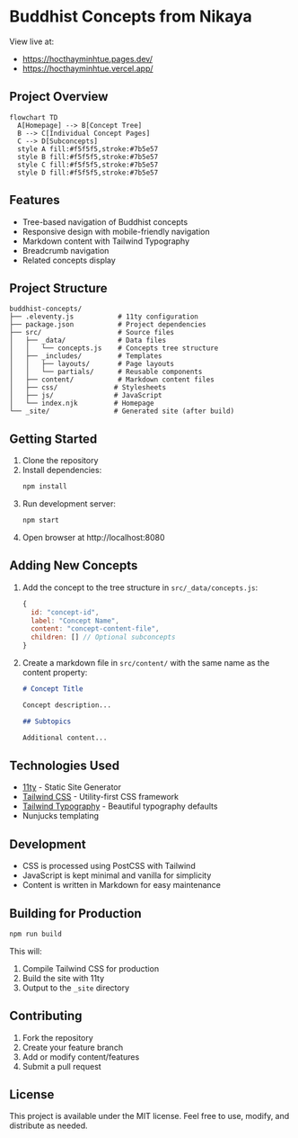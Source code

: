 # Buddhist Concepts from Nikaya

View live at: 
- https://hocthayminhtue.pages.dev/
- https://hocthayminhtue.vercel.app/


## Project Overview

```mermaid
flowchart TD
  A[Homepage] --> B[Concept Tree]
  B --> C[Individual Concept Pages]
  C --> D[Subconcepts]
  style A fill:#f5f5f5,stroke:#7b5e57
  style B fill:#f5f5f5,stroke:#7b5e57
  style C fill:#f5f5f5,stroke:#7b5e57
  style D fill:#f5f5f5,stroke:#7b5e57
```

## Features

- Tree-based navigation of Buddhist concepts
- Responsive design with mobile-friendly navigation
- Markdown content with Tailwind Typography
- Breadcrumb navigation
- Related concepts display

## Project Structure

```
buddhist-concepts/
├── .eleventy.js           # 11ty configuration
├── package.json           # Project dependencies
├── src/                   # Source files
│   ├── _data/             # Data files
│   │   └── concepts.js    # Concepts tree structure
│   ├── _includes/         # Templates
│   │   ├── layouts/       # Page layouts
│   │   └── partials/      # Reusable components
│   ├── content/           # Markdown content files
│   ├── css/              # Stylesheets
│   ├── js/               # JavaScript
│   └── index.njk         # Homepage
└── _site/                # Generated site (after build)
```

## Getting Started

1. Clone the repository
2. Install dependencies:
   ```bash
   npm install
   ```
3. Run development server:
   ```bash
   npm start
   ```
4. Open browser at http://localhost:8080

## Adding New Concepts

1. Add the concept to the tree structure in `src/_data/concepts.js`:
   ```javascript
   {
     id: "concept-id",
     label: "Concept Name",
     content: "concept-content-file",
     children: [] // Optional subconcepts
   }
   ```

2. Create a markdown file in `src/content/` with the same name as the content property:
   ```markdown
   # Concept Title

   Concept description...

   ## Subtopics

   Additional content...
   ```

## Technologies Used

- [11ty](https://www.11ty.dev/) - Static Site Generator
- [Tailwind CSS](https://tailwindcss.com/) - Utility-first CSS framework
- [Tailwind Typography](https://tailwindcss.com/docs/typography-plugin) - Beautiful typography defaults
- Nunjucks templating

## Development

- CSS is processed using PostCSS with Tailwind
- JavaScript is kept minimal and vanilla for simplicity
- Content is written in Markdown for easy maintenance

## Building for Production

```bash
npm run build
```

This will:
1. Compile Tailwind CSS for production
2. Build the site with 11ty
3. Output to the `_site` directory

## Contributing

1. Fork the repository
2. Create your feature branch
3. Add or modify content/features
4. Submit a pull request

## License

This project is available under the MIT license. Feel free to use, modify, and distribute as needed.

